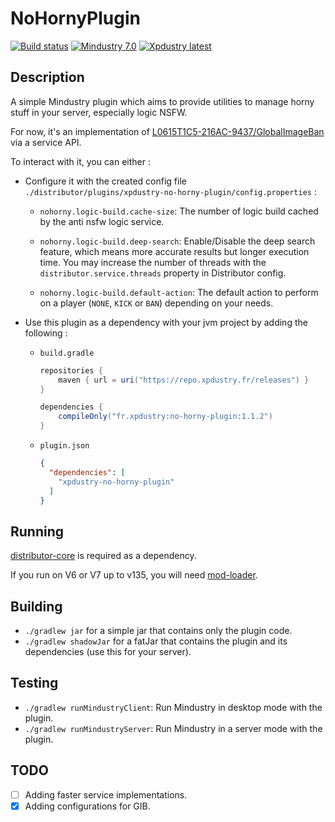 # NoHornyPlugin

[![Build status](https://github.com/Xpdustry/NoHornyPlugin/actions/workflows/build.yml/badge.svg?branch=master&event=push)](https://github.com/Xpdustry/NoHornyPlugin/actions/workflows/build.yml)
[![Mindustry 7.0 ](https://img.shields.io/badge/Mindustry-7.0-ffd37f)](https://github.com/Anuken/Mindustry/releases)
[![Xpdustry latest](https://repo.xpdustry.fr/api/badge/latest/releases/fr/xpdustry/no-horny-plugin?color=00FFFF&name=NoHornyPlugin&prefix=v)](https://github.com/Xpdustry/NoHornyPlugin/releases)

## Description

A simple Mindustry plugin which aims to provide utilities to manage horny stuff in your server, especially logic NSFW.

For now, it's an implementation of [L0615T1C5-216AC-9437/GlobalImageBan](https://github.com/L0615T1C5-216AC-9437/GlobalImageBan) via a service API.

To interact with it, you can either :

- Configure it with the created config file `./distributor/plugins/xpdustry-no-horny-plugin/config.properties` :

  - `nohorny.logic-build.cache-size`: The number of logic build cached by the anti nsfw logic service.

  - `nohorny.logic-build.deep-search`: Enable/Disable the deep search feature, which means more accurate results but longer execution time. You may increase the number of threads with the `distributor.service.threads` property in Distributor config.

  - `nohorny.logic-build.default-action`: The default action to perform on a player (`NONE`, `KICK` or `BAN`) depending on your needs.

- Use this plugin as a dependency with your jvm project by adding the following :

  - `build.gradle`

    ```gradle
    repositories {
        maven { url = uri("https://repo.xpdustry.fr/releases") }
    }
    
    dependencies {
        compileOnly("fr.xpdustry:no-horny-plugin:1.1.2")
    }
    ```
    
  - `plugin.json`
    
    ```json
    {
      "dependencies": [
        "xpdustry-no-horny-plugin"
      ]
    }
    ```
    
## Running

[distributor-core](https://github.com/Xpdustry/Distributor) is required as a dependency.

If you run on V6 or V7 up to v135, you will need [mod-loader](https://github.com/Xpdustry/ModLoaderPlugin).

## Building

- `./gradlew jar` for a simple jar that contains only the plugin code.
- `./gradlew shadowJar` for a fatJar that contains the plugin and its dependencies (use this for your server).

## Testing

- `./gradlew runMindustryClient`: Run Mindustry in desktop mode with the plugin.
- `./gradlew runMindustryServer`: Run Mindustry in a server mode with the plugin.

## TODO

- [ ] Adding faster service implementations.
- [x] Adding configurations for GIB.
